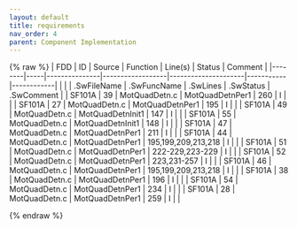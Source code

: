 ```yaml
---
layout: default
title: requirements
nav_order: 4
parent: Component Implementation
---
```

{% raw %}
| FDD    | ID  | Source        | Function         | Line(s)             | Status    | Comment    |
|--------|-----|---------------|------------------|---------------------|-----------|------------|
|        |     | .SwFileName   | .SwFuncName      | .SwLines            | .SwStatus | .SwComment |
| SF101A | 39  | MotQuadDetn.c | MotQuadDetnPer1  | 260                 | I         |            |
| SF101A | 27  | MotQuadDetn.c | MotQuadDetnPer1  | 195                 | I         |            |
| SF101A | 49  | MotQuadDetn.c | MotQuadDetnInit1 | 147                 | I         |            |
| SF101A | 55  | MotQuadDetn.c | MotQuadDetnInit1 | 148                 | I         |            |
| SF101A | 47  | MotQuadDetn.c | MotQuadDetnPer1  | 211                 | I         |            |
| SF101A | 44  | MotQuadDetn.c | MotQuadDetnPer1  | 195,199,209,213,218 | I         |            |
| SF101A | 51  | MotQuadDetn.c | MotQuadDetnPer1  | 222-229,223-229     | I         |            |
| SF101A | 52  | MotQuadDetn.c | MotQuadDetnPer1  | 223,231-257         | I         |            |
| SF101A | 46  | MotQuadDetn.c | MotQuadDetnPer1  | 195,199,209,213,218 | I         |            |
| SF101A | 38  | MotQuadDetn.c | MotQuadDetnPer1  | 196                 | I         |            |
| SF101A | 54  | MotQuadDetn.c | MotQuadDetnPer1  | 234                 | I         |            |
| SF101A | 28  | MotQuadDetn.c | MotQuadDetnPer1  | 259                 | I         |            |

{% endraw %}